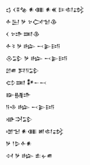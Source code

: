 <div class='block'>
<div class='line'>𒌓 𒌋𒐉𒆚 𒀭𒈪 𒀭𒌍 𒄿𒊕𒃶</div>
<div class='line'>𒅆𒌨 𒃻 𒆳𒉏𒈠𒆠</div>
<div class='line'>𒌋 𒆳𒈥𒌅𒆠</div>
<div class='line'>𒅆𒂟 𒃻 𒈗 𒁁𒉌𒅀</div>
<div class='line'>𒊮𒁉 𒃻 𒈗 𒁁𒉌𒅀</div>
<div class='line'>𒇻𒌑 𒁕𒀀𒁉</div>
<div class='line'>𒌌𒌅 𒀯𒀸𒁁</div>
<div class='line'>𒅔𒉆𒈥</div>
<div class='line'>𒀀𒈾 𒈗 𒁁𒉌𒅀</div>
<div class='line'>𒀝𒋫𒁉</div>
<div class='line'>𒌝𒈠 𒀭𒈪 𒅖𒊕𒃶</div>
<div class='line'>𒃻 𒁹𒌇𒅆𒀭</div>
<div class='line'>𒀴 𒃻 𒈗 𒉺𒉡𒌑</div>
</div>